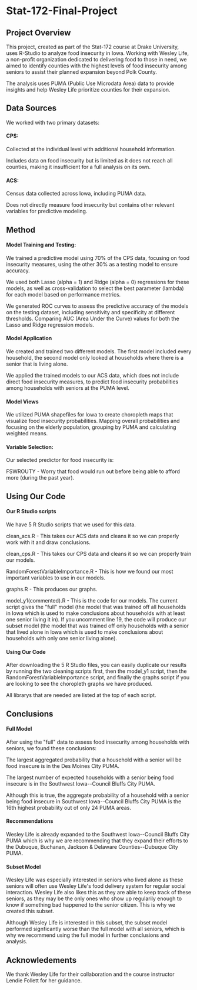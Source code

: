 # Stat-172-Final-Project

## Project Overview
This project, created as part of the Stat-172 course at Drake University, uses R-Studio to analyze food insecurity in Iowa. Working with Wesley Life, a non-profit organization dedicated to delivering food to those in need, we aimed to identify counties with the highest levels of food insecurity among seniors to assist their planned expansion beyond Polk County.

The analysis uses PUMA (Public Use Microdata Area) data to provide insights and help Wesley Life prioritize counties for their expansion.

## Data Sources
We worked with two primary datasets:

#### CPS:
Collected at the individual level with additional household information.

Includes data on food insecurity but is limited as it does not reach all counties, making it insufficient for a full analysis on its own.

#### ACS:
Census data collected across Iowa, including PUMA data.

Does not directly measure food insecurity but contains other relevant variables for predictive modeling.

## Method
#### Model Training and Testing:
We trained a predictive model using 70% of the CPS data, focusing on food insecurity measures, using the other 30% as a testing model to ensure accuracy.

We used both Lasso (alpha = 1) and Ridge (alpha = 0) regressions for these models, as well as cross-validation to select the best parameter (lambda) for each model based on performance metrics.

We generated ROC curves to assess the predictive accuracy of the models on the testing dataset, including sensitivity and specificity at different thresholds. Comparing AUC (Area Under the Curve) values for both the Lasso and Ridge regression models.

#### Model Application
We created and trained two different models. The first model included every household, the second model only looked at households where there is a senior that is living alone.

We applied the trained models to our ACS data, which does not include direct food insecurity measures, to predict food insecurity probabilities among households with seniors at the PUMA level.

#### Model Views
We utilized PUMA shapefiles for Iowa to create choropleth maps that visualize food insecurity probabilities. Mapping overall probabilities and focusing on the elderly population, grouping by PUMA and calculating weighted means.

#### Variable Selection:
Our selected predictor for food insecurity is:

FSWROUTY - Worry that food would run out before being able to afford more (during the past year).

## Using Our Code
#### Our R Studio scripts
We have 5 R Studio scripts that we used for this data. 

clean_acs.R - This takes our ACS data and cleans it so we can properly work with it and draw conclusions.

clean_cps.R - This takes our CPS data and cleans it so we can properly train our models.

RandomForestVariableImportance.R - This is how we found our most important variables to use in our models.

graphs.R - This produces our graphs.

model_y1(commented).R - This is the code for our models. The current script gives the "full" model (the model that was trained off all households in Iowa which is used to make conclusions about households with at least one senior living it in). If you uncomment line 19, the code will produce our subset model (the model that was trained off only households with a senior that lived alone in Iowa which is used to make conclusions about households with only one senior living alone).

#### Using Our Code
After downloading the 5 R Studio files, you can easily duplicate our results by running the two cleaning scripts first, then the model_y1 script, then the RandomForestVariableImportance script, and finally the graphs script if you are looking to see the choropleth graphs we have produced.

All librarys that are needed are listed at the top of each script.

## Conclusions
#### Full Model
After using the "full" data to assess food insecurity among households with seniors, we found these conclusions:

The largest aggregated probability that a household with a senior will be food insecure is in the Des Moines City PUMA.

The largest number of expected households with a senior being food insecure is in the Southwest Iowa--Council Bluffs City PUMA.

Although this is true, the aggregate probability of a household with a senior being food insecure in Southwest Iowa--Council Bluffs City PUMA is the 16th highest probability out of only 24 PUMA areas.

#### Recommendations
Wesley Life is already expanded to the Southwest Iowa--Council Bluffs City PUMA which is why we are recommending that they expand their efforts to the Dubuque, Buchanan, Jackson & Delaware Counties--Dubuque City PUMA.

#### Subset Model
Wesley Life was especially interested in seniors who lived alone as these seniors will often use Wesley Life's food delivery system for regular social interaction. Wesley Life also likes this as they are able to keep track of these seniors, as they may be the only ones who show up regularily enough to know if something bad happened to the senior citizen. This is why we created this subset.

Although Wesley Life is interested in this subset, the subset model performed signficantly worse than the full model with all seniors, which is why we recommend using the full model in further conclusions and analysis.

## Acknowledements
We thank Wesley Life for their collaboration and the course instructor Lendie Follett for her guidance.
